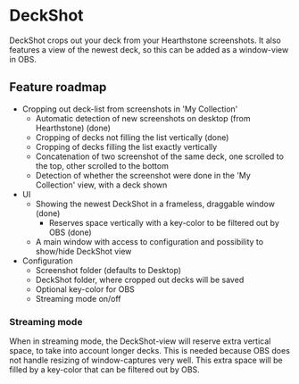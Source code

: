 # DeckShot
DeckShot crops out your deck from your Hearthstone screenshots. It also features a view of the newest deck, so this can be added as a window-view in OBS.

## Feature roadmap
- Cropping out deck-list from screenshots in 'My Collection'
	- Automatic detection of new screenshots on desktop (from Hearthstone) (done)
	- Cropping of decks not filling the list vertically (done)
	- Cropping of decks filling the list exactly vertically
	- Concatenation of two screenshot of the same deck, one scrolled to the top, other scrolled to the bottom
	- Detection of whether the screenshot were done in the 'My Collection' view, with a deck shown
- UI
	- Showing the newest DeckShot in a frameless, draggable window (done)
		- Reserves space vertically with a key-color to be filtered out by OBS (done)
	- A main window with access to configuration and possibility to show/hide DeckShot view
- Configuration
	- Screenshot folder (defaults to Desktop)
	- DeckShot folder, where cropped out decks will be saved
	- Optional key-color for OBS
	- Streaming mode on/off

### Streaming mode

When in streaming mode, the DeckShot-view will reserve extra vertical space, to take into account longer decks. This is needed because OBS does not handle resizing of window-captures very well. This extra space will be filled by a key-color that can be filtered out by OBS.